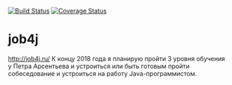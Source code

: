 [![Build Status](https://travis-ci.org/Jochen1602/job4j.svg?branch=master)](https://travis-ci.org/Jochen1602/job4j)
[![Coverage Status](https://codecov.io/gh/Jochen1602/job4j/branch/master/graph/badge.svg)](https://codecov.io/gh/Jochen1602/job4j)

# job4j
http://job4j.ru/
К концу 2018 года я планирую пройти 3 уровня обучения у Петра Арсентьева и устроиться или быть готовым пройти собеседование и устроиться на работу Java-программистом.